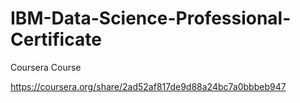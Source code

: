 # IBM-Data-Science-Professional-Certificate

Coursera Course

https://coursera.org/share/2ad52af817de9d88a24bc7a0bbbeb947
